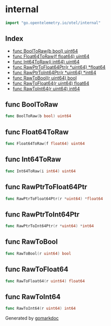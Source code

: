 <!-- Code generated by gomarkdoc. DO NOT EDIT -->

# internal

```go
import "go.opentelemetry.io/otel/internal"
```

## Index

- [func BoolToRaw(b bool) uint64](<#func-booltoraw>)
- [func Float64ToRaw(f float64) uint64](<#func-float64toraw>)
- [func Int64ToRaw(i int64) uint64](<#func-int64toraw>)
- [func RawPtrToFloat64Ptr(r *uint64) *float64](<#func-rawptrtofloat64ptr>)
- [func RawPtrToInt64Ptr(r *uint64) *int64](<#func-rawptrtoint64ptr>)
- [func RawToBool(r uint64) bool](<#func-rawtobool>)
- [func RawToFloat64(r uint64) float64](<#func-rawtofloat64>)
- [func RawToInt64(r uint64) int64](<#func-rawtoint64>)


## func BoolToRaw

```go
func BoolToRaw(b bool) uint64
```

## func Float64ToRaw

```go
func Float64ToRaw(f float64) uint64
```

## func Int64ToRaw

```go
func Int64ToRaw(i int64) uint64
```

## func RawPtrToFloat64Ptr

```go
func RawPtrToFloat64Ptr(r *uint64) *float64
```

## func RawPtrToInt64Ptr

```go
func RawPtrToInt64Ptr(r *uint64) *int64
```

## func RawToBool

```go
func RawToBool(r uint64) bool
```

## func RawToFloat64

```go
func RawToFloat64(r uint64) float64
```

## func RawToInt64

```go
func RawToInt64(r uint64) int64
```



Generated by [gomarkdoc](<https://github.com/princjef/gomarkdoc>)

